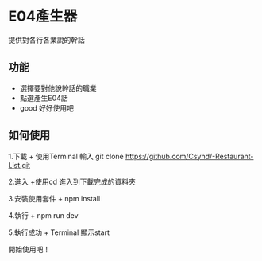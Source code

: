 # **E04產生器**
提供對各行各業說的幹話

## 功能
- 選擇要對他說幹話的職業
- 點選產生E04話
- good 好好使用吧


## 如何使用

1.下載
    + 使用Terminal  輸入 git clone https://github.com/Csyhd/-Restaurant-List.git

2.進入
    +使用cd 進入到下載完成的資料夾

3.安裝使用套件
    + npm install

4.執行
    + npm run dev 

5.執行成功
    + Terminal 顯示start

開始使用吧！
